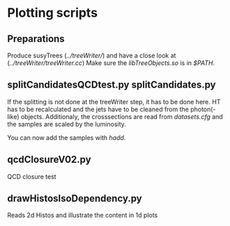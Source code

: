 # Plotting scripts

## Preparations
Produce susyTrees (*../treeWriter/*) and have a close look at (*../treeWriter/treeWriter.cc*)
Make sure the *libTreeObjects.so* is in *$PATH*.

## splitCandidatesQCDtest.py splitCandidates.py
If the splitting is not done at the treeWriter step, it has to be done here.
HT has to be recalculated and the jets have to be cleaned from the photon(-like)
objects. Additionaly, the crosssections are read from *datasets.cfg* and the
samples are scaled by the luminosity.

You can now add the samples with *hadd*.

## qcdClosureV02.py
QCD closure test

## drawHistosIsoDependency.py
Reads 2d Histos and illustrate the content in 1d plots
